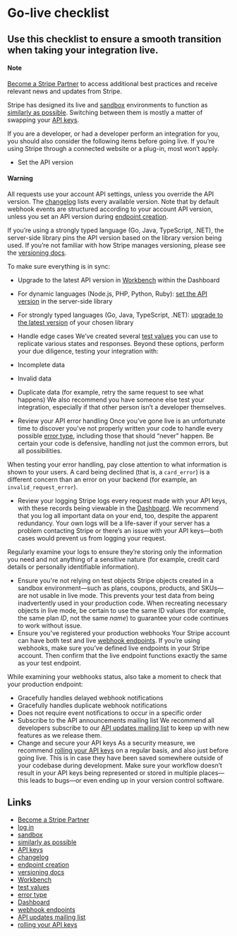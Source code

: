 # Go-live checklist

## Use this checklist to ensure a smooth transition when taking your integration live.

#### Note

[Become a Stripe Partner](https://stripe.com/partners/become-a-partner) to
access additional best practices and receive relevant news and updates from
Stripe.

Stripe has designed its live and [sandbox](https://docs.stripe.com/sandboxes)
environments to function as [similarly as
possible](https://docs.stripe.com/keys#test-live-modes). Switching between them
is mostly a matter of swapping your [API keys](https://docs.stripe.com/keys).

If you are a developer, or had a developer perform an integration for you, you
should also consider the following items before going live. If you’re using
Stripe through a connected website or a plug-in, most won’t apply.

- Set the API version
#### Warning

All requests use your account API settings, unless you override the API version.
The [changelog](https://docs.stripe.com/upgrades#api-versions) lists every
available version. Note that by default webhook events are structured according
to your account API version, unless you set an API version during [endpoint
creation](https://docs.stripe.com/api/webhook_endpoints/create).

If you’re using a strongly typed language (Go, Java, TypeScript, .NET), the
server-side library pins the API version based on the library version being
used. If you’re not familiar with how Stripe manages versioning, please see the
[versioning docs](https://docs.stripe.com/sdks#server-side-libraries).

To make sure everything is in sync:

- Upgrade to the latest API version in
[Workbench](https://dashboard.stripe.com/workbench) within the Dashboard
- For dynamic languages (Node.js, PHP, Python, Ruby): [set the API
version](https://docs.stripe.com/sdks#server-side-libraries) in the server-side
library
- For strongly typed languages (Go, Java, TypeScript, .NET): [upgrade to the
latest version](https://docs.stripe.com/sdks#server-side-libraries) of your
chosen library
- Handle edge cases
We’ve created several [test values](https://docs.stripe.com/testing) you can use
to replicate various states and responses. Beyond these options, perform your
due diligence, testing your integration with:

- Incomplete data
- Invalid data
- Duplicate data (for example, retry the same request to see what happens) We
also recommend you have someone else test your integration, especially if that
other person isn’t a developer themselves.
- Review your API error handling
Once you’ve gone live is an unfortunate time to discover you’ve not properly
written your code to handle every possible [error
type](https://docs.stripe.com/api#errors), including those that should “never”
happen. Be certain your code is defensive, handling not just the common errors,
but all possibilities.

When testing your error handling, pay close attention to what information is
shown to your users. A card being declined (that is, a `card_error`) is a
different concern than an error on your backend (for example, an
`invalid_request_error`).
- Review your logging
Stripe logs every request made with your API keys, with these records being
viewable in the [Dashboard](https://dashboard.stripe.com/logs). We recommend
that you log all important data on your end, too, despite the apparent
redundancy. Your own logs will be a life-saver if your server has a problem
contacting Stripe or there’s an issue with your API keys—both cases would
prevent us from logging your request.

Regularly examine your logs to ensure they’re storing only the information you
need and not anything of a sensitive nature (for example, credit card details or
personally identifiable information).
- Ensure you're not relying on test objects
Stripe objects created in a sandbox environment—such as plans, coupons,
products, and SKUs—are not usable in live mode. This prevents your test data
from being inadvertently used in your production code. When recreating necessary
objects in live mode, be certain to use the same ID values (for example, the
same plan *ID*, not the same *name*) to guarantee your code continues to work
without issue.
- Ensure you've registered your production webhooks
Your Stripe account can have both test and live [webhook
endpoints](https://docs.stripe.com/webhooks). If you’re using webhooks, make
sure you’ve defined live endpoints in your Stripe account. Then confirm that the
live endpoint functions exactly the same as your test endpoint.

While examining your webhooks status, also take a moment to check that your
production endpoint:

- Gracefully handles delayed webhook notifications
- Gracefully handles duplicate webhook notifications
- Does not require event notifications to occur in a specific order
- Subscribe to the API announcements mailing list
We recommend all developers subscribe to our [API updates mailing
list](https://groups.google.com/a/lists.stripe.com/forum/#!forum/api-announce)
to keep up with new features as we release them.
- Change and secure your API keys
As a security measure, we recommend [rolling your API
keys](https://docs.stripe.com/keys#safe-keys) on a regular basis, and also just
before going live. This is in case they have been saved somewhere outside of
your codebase during development. Make sure your workflow doesn’t result in your
API keys being represented or stored in multiple places—this leads to bugs—or
even ending up in your version control software.

## Links

- [Become a Stripe Partner](https://stripe.com/partners/become-a-partner)
- [log in](https://dashboard.stripe.com/)
- [sandbox](https://docs.stripe.com/sandboxes)
- [similarly as possible](https://docs.stripe.com/keys#test-live-modes)
- [API keys](https://docs.stripe.com/keys)
- [changelog](https://docs.stripe.com/upgrades#api-versions)
- [endpoint creation](https://docs.stripe.com/api/webhook_endpoints/create)
- [versioning docs](https://docs.stripe.com/sdks#server-side-libraries)
- [Workbench](https://dashboard.stripe.com/workbench)
- [test values](https://docs.stripe.com/testing)
- [error type](https://docs.stripe.com/api#errors)
- [Dashboard](https://dashboard.stripe.com/logs)
- [webhook endpoints](https://docs.stripe.com/webhooks)
- [API updates mailing
list](https://groups.google.com/a/lists.stripe.com/forum/#!forum/api-announce)
- [rolling your API keys](https://docs.stripe.com/keys#safe-keys)